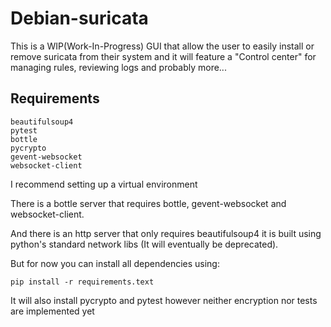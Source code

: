# Debian-suricata

This is a WIP(Work-In-Progress) GUI that allow the user to easily install or remove suricata from their system and it will feature a "Control center" for managing rules, reviewing logs and probably more...

## Requirements

```
beautifulsoup4
pytest
bottle
pycrypto
gevent-websocket
websocket-client
```

I recommend setting up a virtual environment

There is a bottle server that requires bottle, gevent-websocket and websocket-client.

And there is an http server that only requires beautifulsoup4 it is built using python's standard network libs (It will eventually be deprecated).

But for now you can install all dependencies using:

 ```
 pip install -r requirements.text
 ```

 It will also install pycrypto and pytest however neither encryption nor tests are implemented yet
